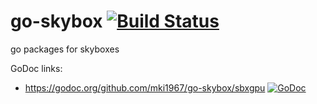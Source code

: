 # go-skybox [![Build Status](https://travis-ci.org/mki1967/go-skybox.svg?branch=master)](https://travis-ci.org/mki1967/go-skybox)
go packages for skyboxes

GoDoc links:
* https://godoc.org/github.com/mki1967/go-skybox/sbxgpu 
  [![GoDoc](https://godoc.org/github.com/mki1967/go-skybox/sbxgpu?status.svg)](https://godoc.org/github.com/mki1967/go-skybox/sbxgpu)
